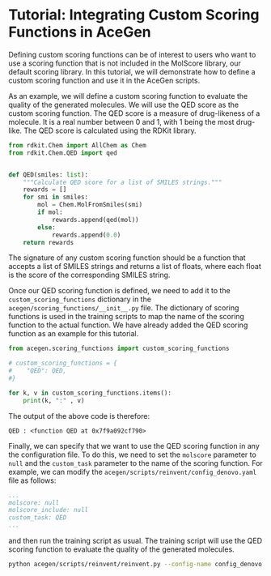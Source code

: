 # Tutorial: Integrating Custom Scoring Functions in AceGen

Defining custom scoring functions can be of interest to users who want to use a scoring function that is not included in the MolScore library, our default scoring library. In this tutorial, we will demonstrate how to define a custom scoring function and use it in the AceGen scripts.

As an example, we will define a custom scoring function to evaluate the quality of the generated molecules. We will use the QED score as the custom scoring function. The QED score is a measure of drug-likeness of a molecule. It is a real number between 0 and 1, with 1 being the most drug-like. The QED score is calculated using the RDKit library.


```python 
from rdkit.Chem import AllChem as Chem
from rdkit.Chem.QED import qed


def QED(smiles: list):
    """Calculate QED score for a list of SMILES strings."""
    rewards = []
    for smi in smiles:
        mol = Chem.MolFromSmiles(smi)
        if mol:
            rewards.append(qed(mol))
        else:
            rewards.append(0.0)
    return rewards
```

The signature of any custom scoring function should be a function that accepts a list of SMILES strings and returns a list of floats, where each float is the score of the corresponding SMILES string.

Once our QED scoring function is defined, we need to add it to the `custom_scoring_functions` dictionary in the `acegen/scoring_functions/__init__.py` file. The dictionary of scoring functions is used in the training scripts to map the name of the scoring function to the actual function. We have already added the QED scoring function as an example for this tutorial. 

```python
from acegen.scoring_functions import custom_scoring_functions

# custom_scoring_functions = {
#    "QED": QED,
#}

for k, v in custom_scoring_functions.items():
    print(k, ":" , v)
```

The output of the above code is therefore:

```QED : <function QED at 0x7f9a092cf790>```

Finally, we can specify that we want to use the QED scoring function in any the configuration file. 
To do this, we need to set the `molscore` parameter to `null` and the `custom_task` parameter to the name of the scoring function. For example, we can modify the `acegen/scripts/reinvent/config_denovo.yaml` file as follows:

```yaml
...
molscore: null
molscore_include: null
custom_task: QED
...
```

and then run the training script as usual. The training script will use the QED scoring function to evaluate the quality of the generated molecules.

```bash
python acegen/scripts/reinvent/reinvent.py --config-name config_denovo
```
